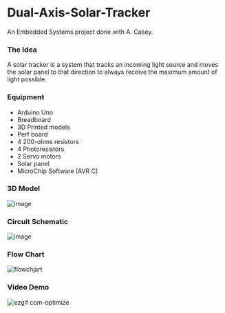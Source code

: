 # Dual-Axis-Solar-Tracker
An Embedded Systems project done with A. Casey.

### The Idea
A solar tracker is a system that tracks an incoming light source and moves the solar panel to that direction to always receive the maximum amount of light possible.

### Equipment
* Arduino Uno
* Breadboard
* 3D Printed models
* Perf board
* 4 200-ohms resistors
* 4 Photoresistors
* 2 Servo motors
* Solar panel
* MicroChip Software (AVR C)

### 3D Model 

![image](https://github.com/Pedro-Seixas/Dual-Axis-Solar-Tracker/assets/31096534/3dfeb8ed-b47c-424c-a4b1-595bf164eeab)

### Circuit Schematic

![image](https://github.com/Pedro-Seixas/Dual-Axis-Solar-Tracker/assets/31096534/68f26186-9c1d-46b5-98f1-1acc2ab46064)

### Flow Chart

![flowchjart](https://github.com/Pedro-Seixas/Dual-Axis-Solar-Tracker/assets/31096534/61cd6ed4-1b21-43fc-808a-6b19115482fc)


### Video Demo

![ezgif com-optimize](https://github.com/Pedro-Seixas/Dual-Axis-Solar-Tracker/assets/31096534/2f607101-47b9-40da-873e-a600d89b252d)


